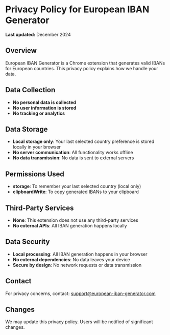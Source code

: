 # Privacy Policy for European IBAN Generator

**Last updated:** December 2024

## Overview
European IBAN Generator is a Chrome extension that generates valid IBANs for European countries. This privacy policy explains how we handle your data.

## Data Collection
- **No personal data is collected**
- **No user information is stored**
- **No tracking or analytics**

## Data Storage
- **Local storage only**: Your last selected country preference is stored locally in your browser
- **No server communication**: All functionality works offline
- **No data transmission**: No data is sent to external servers

## Permissions Used
- **storage**: To remember your last selected country (local only)
- **clipboardWrite**: To copy generated IBANs to your clipboard

## Third-Party Services
- **None**: This extension does not use any third-party services
- **No external APIs**: All IBAN generation happens locally

## Data Security
- **Local processing**: All IBAN generation happens in your browser
- **No external dependencies**: No data leaves your device
- **Secure by design**: No network requests or data transmission

## Contact
For privacy concerns, contact: support@european-iban-generator.com

## Changes
We may update this privacy policy. Users will be notified of significant changes. 